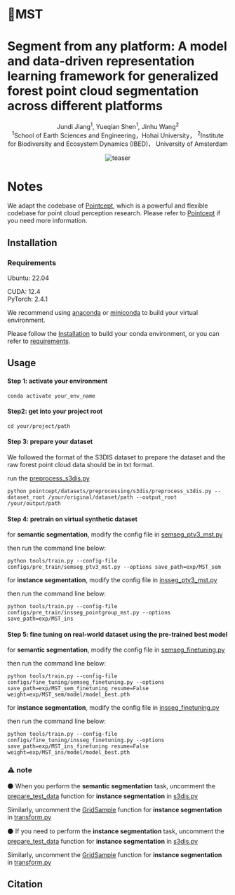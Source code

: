 # :deciduous_tree:MST

# Segment from any platform: A model and data-driven representation learning framework for generalized forest point cloud segmentation across different platforms
<div align="center">
Jundi Jiang</a><sup>1</sup>, Yueqian Shen</a><sup>1</sup>, Jinhu Wang</a><sup>2</sup>

<div align="center">
</a><sup>1</sup>School of Earth Sciences and Engineering，Hohai University， </a><sup>2</sup>Institute for Biodiversity and Ecosystem Dynamics (IBED)， University of Amsterdam

![teaser](./doc/MST.png)

<div align="left">

# Notes 	
<div align="left">
  
We adapt the codebase of [Pointcept](https://github.com/Pointcept/Pointcept), which  is a powerful and flexible codebase for point cloud perception research. Please refer to [Pointcept](https://github.com/Pointcept/Pointcept) if you need more information.

## Installation
### Requirements
<div align="left">
Ubuntu: 22.04  

CUDA: 12.4  
PyTorch: 2.4.1  

We recommend using [anaconda](https://www.anaconda.com/) or [miniconda](https://docs.anaconda.com/miniconda/) to build your virtual environment.

Please follow the [Installation](https://github.com/Pointcept/Pointcept/tree/main#installation) to build your conda environment, or you can refer to [requirements](./requirements.txt).

## Usage
#### Step 1: activate your environment
```
conda activate your_env_name
```
#### Step2: get into your project root
```
cd your/project/path
```
#### Step 3: prepare your dataset  
We followed the format of the S3DIS dataset to prepare the dataset and the raw forest point cloud data should be in txt format.   

run the [preprocess_s3dis.py](pointcept/datasets/preprocessing/s3dis/preprocess_s3dis.py)
```
python pointcept/datasets/preprocessing/s3dis/preprocess_s3dis.py --dataset_root /your/original/dataset/path --output_root /your/output/path
```
#### Step 4: pretrain on virtual synthetic dataset  
for **semantic segmentation**, modify the config file in [semseg_ptv3_mst.py](configs/pre_train/semseg_ptv3_mst.py)  

then run the command line below:
```
python tools/train.py --config-file configs/pre_train/semseg_ptv3_mst.py --options save_path=exp/MST_sem
```
for **instance segmentation**, modify the config file in [insseg_ptv3_mst.py](configs/pre_train/insseg_pointgroup_mst.py)  

then run the command line below:
```
python tools/train.py --config-file configs/pre_train/insseg_pointgroup_mst.py --options save_path=exp/MST_ins 
```

#### Step 5: fine tuning on real-world dataset using the pre-trained best model
for **semantic segmentation**, modify the config file in [semseg_finetuning.py](configs/fine_tuning/semseg_finetuning.py)  

then run the command line below:
```
python tools/train.py --config-file configs/fine_tuning/semseg_finetuning.py --options save_path=exp/MST_sem_finetuning resume=False weight=exp/MST_sem/model/model_best.pth
```
for **instance segmentation**, modify the config file in [insseg_finetuning.py](configs/fine_tuning/insseg_finetuning.py)   

then run the command line below:
```
python tools/train.py --config-file configs/fine_tuning/insseg_finetuning.py --options save_path=exp/MST_ins_finetuning resume=False weight=exp/MST_ins/model/model_best.pth
```

### :warning: note
 :black_circle: When you perform the **semantic segmentation** task, uncomment the [prepare_test_data](https://github.com/jdjiang312/MST/blob/9ed867e6f0699d790bdf7eb384f5cb04e2c93f4d/pointcept/datasets/s3dis.py#L148-L195) function for **instance segmentation** in [s3dis.py](pointcept/datasets/s3dis.py)  

Similarly, uncomment the [GridSample](https://github.com/jdjiang312/MST/blob/9ed867e6f0699d790bdf7eb384f5cb04e2c93f4d/pointcept/datasets/transform.py#L915-L1042) function for **instance segmentation** in [transform.py](pointcept/datasets/transform.py)  

 :black_circle: If you need to perform the **instance segmentation** task, uncomment the [prepare_test_data](https://github.com/jdjiang312/MST/blob/9ed867e6f0699d790bdf7eb384f5cb04e2c93f4d/pointcept/datasets/s3dis.py#L110-L143) function for **instance segmentation** in [s3dis.py](pointcept/datasets/s3dis.py)  

Similarly, uncomment the [GridSample](https://github.com/jdjiang312/MST/blob/9ed867e6f0699d790bdf7eb384f5cb04e2c93f4d/pointcept/datasets/transform.py#L771-L910) function for **instance segmentation** in [transform.py](pointcept/datasets/transform.py)  

## Citation
